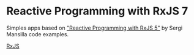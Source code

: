 # Reactive Programming with RxJS 7
Simples apps based on ["Reactive Programming with RxJS 5"](https://pragprog.com/titles/smreactjs5/reactive-programming-with-rxjs-5/) by Sergi Mansilla code examples.


[RxJS](https://rxjs.dev/)
